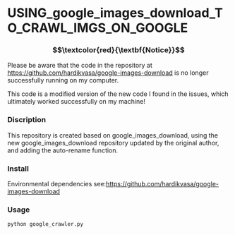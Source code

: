 # USING_google_images_download_TO_CRAWL_IMGS_ON_GOOGLE

### $$\textcolor{red}{\textbf{Notice}}$$   

Please be aware that the code in the repository at https://github.com/hardikvasa/google-images-download is no longer successfully running on my computer. 

This code is a modified version of the new code I found in the issues, which ultimately worked successfully on my machine!

### Discription

This repository is created based on google_images_download, using the new google_images_download repository updated by the original author, and adding the auto-rename function.

### Install

Environmental dependencies see:https://github.com/hardikvasa/google-images-download

### Usage

```
python google_crawler.py
```

